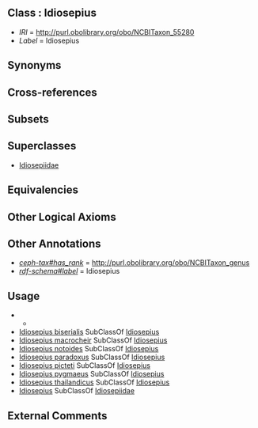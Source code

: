 
## Class : Idiosepius

 * *IRI* = http://purl.obolibrary.org/obo/NCBITaxon_55280
 * *Label* = Idiosepius

## Synonyms


## Cross-references


## Subsets


## Superclasses

 * [Idiosepiidae](../../NCBITaxon/79/NCBITaxon_55279.md)

## Equivalencies


## Other Logical Axioms


## Other Annotations

 * *[ceph-tax#has_rank](../../ceph-tax#has/nk/ceph-tax#has_rank.md)* = http://purl.obolibrary.org/obo/NCBITaxon_genus
 * *[rdf-schema#label](../../el/rdf-schema#label.md)* = Idiosepius

## Usage

 * -
 * [Idiosepius biserialis](../../NCBITaxon/13/NCBITaxon_470113.md) SubClassOf [Idiosepius](../../NCBITaxon/80/NCBITaxon_55280.md)
 * [Idiosepius macrocheir](../../NCBITaxon/14/NCBITaxon_470114.md) SubClassOf [Idiosepius](../../NCBITaxon/80/NCBITaxon_55280.md)
 * [Idiosepius notoides](../../NCBITaxon/14/NCBITaxon_66914.md) SubClassOf [Idiosepius](../../NCBITaxon/80/NCBITaxon_55280.md)
 * [Idiosepius paradoxus](../../NCBITaxon/07/NCBITaxon_294707.md) SubClassOf [Idiosepius](../../NCBITaxon/80/NCBITaxon_55280.md)
 * [Idiosepius picteti](../../NCBITaxon/12/NCBITaxon_470112.md) SubClassOf [Idiosepius](../../NCBITaxon/80/NCBITaxon_55280.md)
 * [Idiosepius pygmaeus](../../NCBITaxon/81/NCBITaxon_55281.md) SubClassOf [Idiosepius](../../NCBITaxon/80/NCBITaxon_55280.md)
 * [Idiosepius thailandicus](../../NCBITaxon/15/NCBITaxon_470115.md) SubClassOf [Idiosepius](../../NCBITaxon/80/NCBITaxon_55280.md)
 * [Idiosepius](../../NCBITaxon/80/NCBITaxon_55280.md) SubClassOf [Idiosepiidae](../../NCBITaxon/79/NCBITaxon_55279.md)

## External Comments

